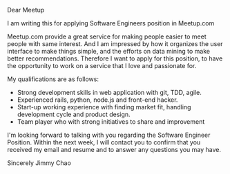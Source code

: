 Dear Meetup

I am writing this for applying Software Engineers position in Meetup.com

Meetup.com provide a great service for making people easier to meet people with same interest. And I am impressed by how it organizes the user interface to make things simple, and the efforts on data mining to make better recommendations. Therefore I want to apply for this position, to have the opportunity to work on a service that I love and passionate for.

My qualifications are as follows:

+ Strong development skills in web application with git, TDD, agile.
+ Experienced rails, python, node.js and front-end hacker.
+ Start-up working experience with finding market fit, handling development cycle and product design.
+ Team player who with strong initiatives to share and improvement

I'm looking forward to talking with you regarding the Software Engineer Position. Within the next week, I will contact you to confirm that you received my email and resume and to answer any questions you may have.

Sincerely
Jimmy Chao
